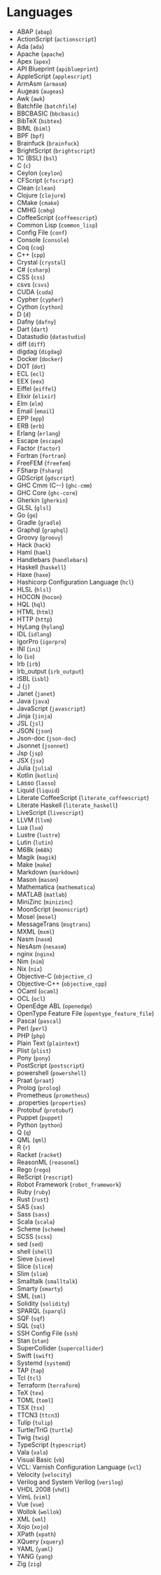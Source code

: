 <!--
# @title Languages
-->

# Languages

- ABAP (`abap`)
- ActionScript (`actionscript`)
- Ada (`ada`)
- Apache (`apache`)
- Apex (`apex`)
- API Blueprint (`apiblueprint`)
- AppleScript (`applescript`)
- ArmAsm (`armasm`)
- Augeas (`augeas`)
- Awk (`awk`)
- Batchfile (`batchfile`)
- BBCBASIC (`bbcbasic`)
- BibTeX (`bibtex`)
- BIML (`biml`)
- BPF (`bpf`)
- Brainfuck (`brainfuck`)
- BrightScript (`brightscript`)
- 1C (BSL) (`bsl`)
- C (`c`)
- Ceylon (`ceylon`)
- CFScript (`cfscript`)
- Clean (`clean`)
- Clojure (`clojure`)
- CMake (`cmake`)
- CMHG (`cmhg`)
- CoffeeScript (`coffeescript`)
- Common Lisp (`common_lisp`)
- Config File (`conf`)
- Console (`console`)
- Coq (`coq`)
- C++ (`cpp`)
- Crystal (`crystal`)
- C# (`csharp`)
- CSS (`css`)
- csvs (`csvs`)
- CUDA (`cuda`)
- Cypher (`cypher`)
- Cython (`cython`)
- D (`d`)
- Dafny (`dafny`)
- Dart (`dart`)
- Datastudio (`datastudio`)
- diff (`diff`)
- digdag (`digdag`)
- Docker (`docker`)
- DOT (`dot`)
- ECL (`ecl`)
- EEX (`eex`)
- Eiffel (`eiffel`)
- Elixir (`elixir`)
- Elm (`elm`)
- Email (`email`)
- EPP (`epp`)
- ERB (`erb`)
- Erlang (`erlang`)
- Escape (`escape`)
- Factor (`factor`)
- Fortran (`fortran`)
- FreeFEM (`freefem`)
- FSharp (`fsharp`)
- GDScript (`gdscript`)
- GHC Cmm (C--) (`ghc-cmm`)
- GHC Core (`ghc-core`)
- Gherkin (`gherkin`)
- GLSL (`glsl`)
- Go (`go`)
- Gradle (`gradle`)
- Graphql (`graphql`)
- Groovy (`groovy`)
- Hack (`hack`)
- Haml (`haml`)
- Handlebars (`handlebars`)
- Haskell (`haskell`)
- Haxe (`haxe`)
- Hashicorp Configuration Language (`hcl`)
- HLSL (`hlsl`)
- HOCON (`hocon`)
- HQL (`hql`)
- HTML (`html`)
- HTTP (`http`)
- HyLang (`hylang`)
- IDL (`idlang`)
- IgorPro (`igorpro`)
- INI (`ini`)
- Io (`io`)
- Irb (`irb`)
- Irb_output (`irb_output`)
- ISBL (`isbl`)
- J (`j`)
- Janet (`janet`)
- Java (`java`)
- JavaScript (`javascript`)
- Jinja (`jinja`)
- JSL (`jsl`)
- JSON (`json`)
- Json-doc (`json-doc`)
- Jsonnet (`jsonnet`)
- Jsp (`jsp`)
- JSX (`jsx`)
- Julia (`julia`)
- Kotlin (`kotlin`)
- Lasso (`lasso`)
- Liquid (`liquid`)
- Literate CoffeeScript (`literate_coffeescript`)
- Literate Haskell (`literate_haskell`)
- LiveScript (`livescript`)
- LLVM (`llvm`)
- Lua (`lua`)
- Lustre (`lustre`)
- Lutin (`lutin`)
- M68k (`m68k`)
- Magik (`magik`)
- Make (`make`)
- Markdown (`markdown`)
- Mason (`mason`)
- Mathematica (`mathematica`)
- MATLAB (`matlab`)
- MiniZinc (`minizinc`)
- MoonScript (`moonscript`)
- Mosel (`mosel`)
- MessageTrans (`msgtrans`)
- MXML (`mxml`)
- Nasm (`nasm`)
- NesAsm (`nesasm`)
- nginx (`nginx`)
- Nim (`nim`)
- Nix (`nix`)
- Objective-C (`objective_c`)
- Objective-C++ (`objective_cpp`)
- OCaml (`ocaml`)
- OCL (`ocl`)
- OpenEdge ABL (`openedge`)
- OpenType Feature File (`opentype_feature_file`)
- Pascal (`pascal`)
- Perl (`perl`)
- PHP (`php`)
- Plain Text (`plaintext`)
- Plist (`plist`)
- Pony (`pony`)
- PostScript (`postscript`)
- powershell (`powershell`)
- Praat (`praat`)
- Prolog (`prolog`)
- Prometheus (`prometheus`)
- .properties (`properties`)
- Protobuf (`protobuf`)
- Puppet (`puppet`)
- Python (`python`)
- Q (`q`)
- QML (`qml`)
- R (`r`)
- Racket (`racket`)
- ReasonML (`reasonml`)
- Rego (`rego`)
- ReScript (`rescript`)
- Robot Framework (`robot_framework`)
- Ruby (`ruby`)
- Rust (`rust`)
- SAS (`sas`)
- Sass (`sass`)
- Scala (`scala`)
- Scheme (`scheme`)
- SCSS (`scss`)
- sed (`sed`)
- shell (`shell`)
- Sieve (`sieve`)
- Slice (`slice`)
- Slim (`slim`)
- Smalltalk (`smalltalk`)
- Smarty (`smarty`)
- SML (`sml`)
- Solidity (`solidity`)
- SPARQL (`sparql`)
- SQF (`sqf`)
- SQL (`sql`)
- SSH Config File (`ssh`)
- Stan (`stan`)
- SuperCollider (`supercollider`)
- Swift (`swift`)
- Systemd (`systemd`)
- TAP (`tap`)
- Tcl (`tcl`)
- Terraform (`terraform`)
- TeX (`tex`)
- TOML (`toml`)
- TSX (`tsx`)
- TTCN3 (`ttcn3`)
- Tulip (`tulip`)
- Turtle/TriG (`turtle`)
- Twig (`twig`)
- TypeScript (`typescript`)
- Vala (`vala`)
- Visual Basic (`vb`)
- VCL: Varnish Configuration Language (`vcl`)
- Velocity (`velocity`)
- Verilog and System Verilog (`verilog`)
- VHDL 2008 (`vhdl`)
- VimL (`viml`)
- Vue (`vue`)
- Wollok (`wollok`)
- XML (`xml`)
- Xojo (`xojo`)
- XPath (`xpath`)
- XQuery (`xquery`)
- YAML (`yaml`)
- YANG (`yang`)
- Zig (`zig`)
